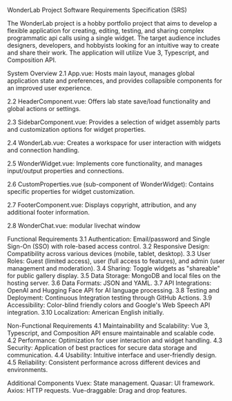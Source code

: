 WonderLab Project Software Requirements Specification (SRS)

The WonderLab project is a hobby portfolio project that aims to develop a flexible application for creating, editing, testing, and sharing complex programmatic api calls using a single widget. The target audience includes designers, developers, and hobbyists looking for an intuitive way to create and share their work. The application will utilize Vue 3, Typescript, and Composition API.

System Overview
2.1 App.vue: Hosts main layout, manages global application state and preferences, and provides collapsible components for an improved user experience.

2.2 HeaderComponent.vue: Offers lab state save/load functionality and global actions or settings.

2.3 SidebarComponent.vue: Provides a selection of widget assembly parts and customization options for widget properties.

2.4 WonderLab.vue: Creates a workspace for user interaction with widgets and connection handling.

2.5 WonderWidget.vue: Implements core functionality, and manages input/output properties and connections.

2.6 CustomProperties.vue (sub-component of WonderWidget): Contains specific properties for widget customization.

2.7 FooterComponent.vue: Displays copyright, attribution, and any additional footer information.

2.8 WonderChat.vue: modular livechat window

Functional Requirements
3.1 Authentication: Email/password and Single Sign-On (SSO) with role-based access control.
3.2 Responsive Design: Compatibility across various devices (mobile, tablet, desktop).
3.3 User Roles: Guest (limited access), user (full access to features), and admin (user management and moderation).
3.4 Sharing: Toggle widgets as "shareable" for public gallery display.
3.5 Data Storage: MongoDB and local files on the hosting server.
3.6 Data Formats: JSON and YAML.
3.7 API Integrations: OpenAI and Hugging Face API for AI language processing.
3.8 Testing and Deployment: Continuous Integration testing through GitHub Actions.
3.9 Accessibility: Color-blind friendly colors and Google's Web Speech API integration.
3.10 Localization: American English initially.

Non-Functional Requirements
4.1 Maintainability and Scalability: Vue 3, Typescript, and Composition API ensure maintainable and scalable code.
4.2 Performance: Optimization for user interaction and widget handling.
4.3 Security: Application of best practices for secure data storage and communication.
4.4 Usability: Intuitive interface and user-friendly design.
4.5 Reliability: Consistent performance across different devices and environments.

Additional Components
Vuex: State management.
Quasar: UI framework.
Axios: HTTP requests.
Vue-draggable: Drag and drop features.
